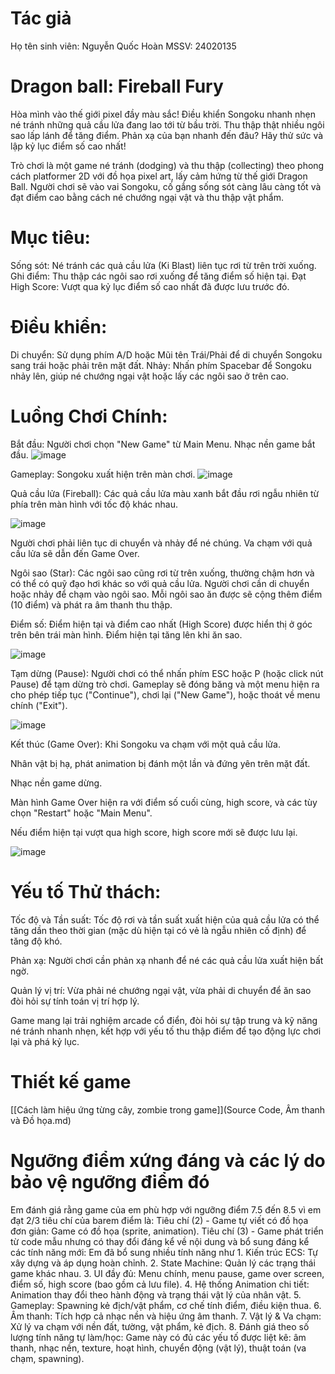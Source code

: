 # Tác giả 
Họ tên sinh viên: Nguyễn Quốc Hoàn
MSSV: 24020135

# Dragon ball: Fireball Fury

Hòa mình vào thế giới pixel đầy màu sắc! Điều khiển Songoku nhanh nhẹn né tránh những quả cầu lửa đang lao tới từ bầu trời. Thu thập thật nhiều ngôi sao lấp lánh để tăng điểm. Phản xạ của bạn nhanh đến đâu? Hãy thử sức và lập kỷ lục điểm số cao nhất!

Trò chơi là một game né tránh (dodging) và thu thập (collecting) theo phong cách platformer 2D với đồ họa pixel art, lấy cảm hứng từ thế giới Dragon Ball. Người chơi sẽ vào vai Songoku, cố gắng sống sót càng lâu càng tốt và đạt điểm cao bằng cách né chướng ngại vật và thu thập vật phẩm.

# Mục tiêu:
Sống sót: Né tránh các quả cầu lửa (Ki Blast) liên tục rơi từ trên trời xuống.
Ghi điểm: Thu thập các ngôi sao rơi xuống để tăng điểm số hiện tại.
Đạt High Score: Vượt qua kỷ lục điểm số cao nhất đã được lưu trước đó.

# Điều khiển:
Di chuyển: Sử dụng phím A/D hoặc Mũi tên Trái/Phải để di chuyển Songoku sang trái hoặc phải trên mặt đất.
Nhảy: Nhấn phím Spacebar để Songoku nhảy lên, giúp né chướng ngại vật hoặc lấy các ngôi sao ở trên cao.
# Luồng Chơi Chính:
Bắt đầu: Người chơi chọn "New Game" từ Main Menu. Nhạc nền game bắt đầu.
![image](https://github.com/user-attachments/assets/404fa1ee-6ba8-4b66-8fc9-f948ea425660)


Gameplay: Songoku xuất hiện trên màn chơi.
![image](https://github.com/user-attachments/assets/cbb26bba-9cd9-42e4-aac0-f8ed6c0c6428)


Quả cầu lửa (Fireball): Các quả cầu lửa màu xanh bắt đầu rơi ngẫu nhiên từ phía trên màn hình với tốc độ khác nhau. 

![image](https://github.com/user-attachments/assets/11edbef1-535d-4e5f-abc6-b6083db5141c)

Người chơi phải liên tục di chuyển và nhảy để né chúng. Va chạm với quả cầu lửa sẽ dẫn đến Game Over.



Ngôi sao (Star): Các ngôi sao cũng rơi từ trên xuống, thường chậm hơn và có thể có quỹ đạo hơi khác so với quả cầu lửa. Người chơi cần di chuyển hoặc nhảy để chạm vào ngôi sao. Mỗi ngôi sao ăn được sẽ cộng thêm điểm (10 điểm) và phát ra âm thanh thu thập.

Điểm số: Điểm hiện tại và điểm cao nhất (High Score) được hiển thị ở góc trên bên trái màn hình.
Điểm hiện tại tăng lên khi ăn sao.

![image](https://github.com/user-attachments/assets/9957944c-2748-4aa4-8ae1-fe33362834cf)



Tạm dừng (Pause): Người chơi có thể nhấn phím ESC hoặc P (hoặc click nút Pause) để tạm dừng trò chơi. Gameplay sẽ đóng băng và một menu hiện ra cho phép tiếp tục ("Continue"), chơi lại ("New Game"), hoặc thoát về menu chính ("Exit").

![image](https://github.com/user-attachments/assets/6a8028de-c06f-4b1a-9a74-fcef4b451e2f)


Kết thúc (Game Over):
Khi Songoku va chạm với một quả cầu lửa.

Nhân vật bị hạ, phát animation bị đánh một lần và đứng yên trên mặt đất.

Nhạc nền game dừng.

Màn hình Game Over hiện ra với điểm số cuối cùng, high score, và các tùy chọn "Restart" hoặc "Main Menu".

Nếu điểm hiện tại vượt qua high score, high score mới sẽ được lưu lại.


![image](https://github.com/user-attachments/assets/e1f689de-0544-487c-826b-84790a9844e1)


# Yếu tố Thử thách:

Tốc độ và Tần suất: Tốc độ rơi và tần suất xuất hiện của quả cầu lửa có thể tăng dần theo thời gian (mặc dù hiện tại có vẻ là ngẫu nhiên cố định) để tăng độ khó.

Phản xạ: Người chơi cần phản xạ nhanh để né các quả cầu lửa xuất hiện bất ngờ.

Quản lý vị trí: Vừa phải né chướng ngại vật, vừa phải di chuyển để ăn sao đòi hỏi sự tính toán vị trí hợp lý.

Game mang lại trải nghiệm arcade cổ điển, đòi hỏi sự tập trung và kỹ năng né tránh nhanh nhẹn, kết hợp với yếu tố thu thập điểm để tạo động lực chơi lại và phá kỷ lục.

# Thiết kế game

[[Cách làm hiệu ứng từng cây, zombie trong game]](Source Code, Âm thanh và Đồ họa.md)

# Ngưỡng điểm xứng đáng và các lý do bảo vệ ngưỡng điểm đó
Em đánh giá rằng game của em phù hợp với ngưỡng điểm 7.5 đến 8.5 vì em đạt 2/3 tiêu chí của barem điểm là:
  Tiêu chí (2) - Game tự viết có đồ họa đơn giản: Game có đồ họa (sprite, animation).
  Tiêu chí (3) - Game phát triển từ code mẫu nhưng có thay đổi đáng kể về nội dung và bổ sung đáng kể các tính năng mới: Em đã bổ sung nhiều tính năng như 
      1. Kiến trúc ECS: Tự xây dựng và áp dụng hoàn chỉnh.
      2. State Machine: Quản lý các trạng thái game khác nhau.
      3. UI đầy đủ: Menu chính, menu pause, game over screen, điểm số, high score (bao gồm cả lưu file).
      4. Hệ thống Animation chi tiết: Animation thay đổi theo hành động và trạng thái vật lý của nhân vật.
      5. Gameplay: Spawning kẻ địch/vật phẩm, cơ chế tính điểm, điều kiện thua.
      6. Âm thanh: Tích hợp cả nhạc nền và hiệu ứng âm thanh.
      7. Vật lý & Va chạm: Xử lý va chạm với nền đất, tường, vật phẩm, kẻ địch.
      8. Đánh giá theo số lượng tính năng tự làm/học: Game này có đủ các yếu tố được liệt kê: âm thanh, nhạc nền, texture, hoạt hình, chuyển động (vật lý), thuật toán (va chạm, spawning).


